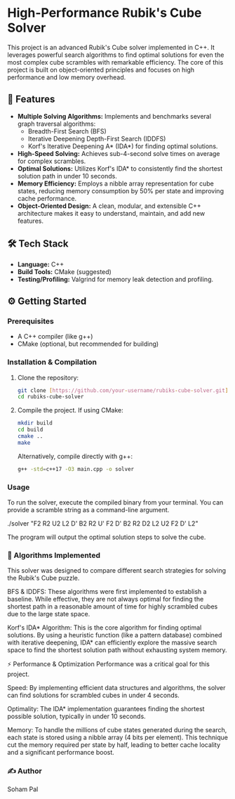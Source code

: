 # High-Performance Rubik's Cube Solver

This project is an advanced Rubik's Cube solver implemented in C++. It leverages powerful search algorithms to find optimal solutions for even the most complex cube scrambles with remarkable efficiency. The core of this project is built on object-oriented principles and focuses on high performance and low memory overhead.



## 🚀 Features

* **Multiple Solving Algorithms:** Implements and benchmarks several graph traversal algorithms:
    * Breadth-First Search (BFS)
    * Iterative Deepening Depth-First Search (IDDFS)
    * Korf's Iterative Deepening A* (IDA\*) for finding optimal solutions.
* **High-Speed Solving:** Achieves sub-4-second solve times on average for complex scrambles.
* **Optimal Solutions:** Utilizes Korf's IDA\* to consistently find the shortest solution path in under 10 seconds.
* **Memory Efficiency:** Employs a nibble array representation for cube states, reducing memory consumption by 50% per state and improving cache performance.
* **Object-Oriented Design:** A clean, modular, and extensible C++ architecture makes it easy to understand, maintain, and add new features.

## 🛠️ Tech Stack

* **Language:** C++
* **Build Tools:** CMake (suggested)
* **Testing/Profiling:** Valgrind for memory leak detection and profiling.

## ⚙️ Getting Started

### Prerequisites

* A C++ compiler (like g++)
* CMake (optional, but recommended for building)

### Installation & Compilation

1.  Clone the repository:
    ```bash
    git clone [https://github.com/your-username/rubiks-cube-solver.git](https://github.com/your-username/rubiks-cube-solver.git)
    cd rubiks-cube-solver
    ```

2.  Compile the project. If using CMake:
    ```bash
    mkdir build
    cd build
    cmake ..
    make
    ```

    Alternatively, compile directly with g++:
    ```bash
    g++ -std=c++17 -O3 main.cpp -o solver
    ```

### Usage

To run the solver, execute the compiled binary from your terminal. You can provide a scramble string as a command-line argument.

./solver "F2 R2 U2 L2 D' B2 R2 U' F2 D' B2 R2 D2 L2 U2 F2 D' L2"

The program will output the optimal solution steps to solve the cube.

### 🧠 Algorithms Implemented
This solver was designed to compare different search strategies for solving the Rubik's Cube puzzle.

BFS & IDDFS: These algorithms were first implemented to establish a baseline. While effective, they are not always optimal for finding the shortest path in a reasonable amount of time for highly scrambled cubes due to the large state space.

Korf's IDA* Algorithm: This is the core algorithm for finding optimal solutions. By using a heuristic function (like a pattern database) combined with iterative deepening, IDA* can efficiently explore the massive search space to find the shortest solution path without exhausting system memory.

⚡ Performance & Optimization
Performance was a critical goal for this project.

Speed: By implementing efficient data structures and algorithms, the solver can find solutions for scrambled cubes in under 4 seconds.

Optimality: The IDA* implementation guarantees finding the shortest possible solution, typically in under 10 seconds.

Memory: To handle the millions of cube states generated during the search, each state is stored using a nibble array (4 bits per element). This technique cut the memory required per state by half, leading to better cache locality and a significant performance boost.

### ✍️ Author
Soham Pal
